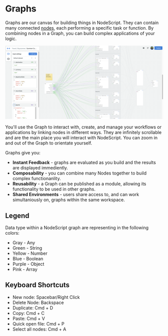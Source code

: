 # Graphs

Graphs are our canvas for building things in NodeScript. They can contain many connected [nodes](./nodes.md), each performing a specific task or function. By combining nodes in a Graph, you can build complex applications of your logic.

![NodeScript Graph](./images/graphs/graph.png)

You'll use the Graph to interact with, create, and manage your workflows or applications by linking nodes in different ways. They are infinitely scrollable and are the main place you will interact with NodeScript. You can zoom in and out of the Graph to orientate yourself.

Graphs give you:

 - **Instant Feedback** - graphs are evaluated as you build and the results are displayed immediently.
 - **Composability** - you can combine many Nodes together to build complex functionanlity.
 - **Reusability** - a Graph can be published as a module, allowing its functionality to be used in other graphs.
 - **Shared Environments** - users share access to, and can work simultaniously on, graphs within the same workspace. 
 
 ## Legend

 Data type within a NodeScript graph are representing in the following colors:

 * Gray - Any
 * Green - String
 * Yellow - Number
 * Blue - Boolean
 * Purple - Object 
 * Pink - Array

  ## Keyboard Shortcuts

 * New node: Spacebar/Right Click
 * Delete Node: Backspace
 * Duplicate: Cmd + D
 * Copy: Cmd + C
 * Paste: Cmd + V
 * Quick open file: Cmd + P
 * Select all nodes: Cmd + A
 
 <!--
 * Run graph: CMD+Enter
 * Hide results: CMD+E 
 * Open Input: I
 * Open output: O
 * Open workspace Libraries : W
 * Cmd + F: Searching existing nodes on the canvas
 -->
